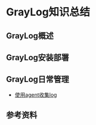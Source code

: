 # GrayLog知识总结
## GrayLog概述
## GrayLog安装部署
## GrayLog日常管理
- [使用agent收集log](http://docs.graylog.org/en/latest/pages/collector_sidecar.html#backends)

## 参考资料
